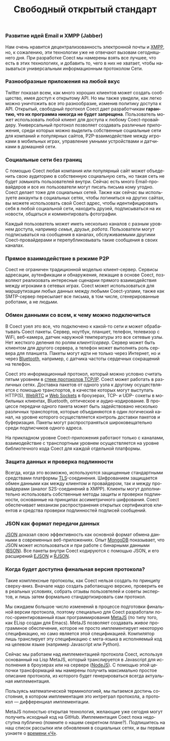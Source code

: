 ﻿---
layout: 'default'
slug: 'protocol'
lang: 'ru'
title: 'Свободный открытый стандарт'
head: 'Протокол'
---

### Развитие идей Email и XMPP (Jabber)

Нам очень нравится децентрализованность электронной почты и [XMPP](http://xmpp.org), но, к сожалению, эти
технологии уже не отвечают вызовам сегодняшнего дня. При разработке Coect мы
намерены взять все лучшее, что есть в этих технологиях, и добавить то, чего в них
не хватает, чтобы называться универсальным информационным протоколом Сети.

### Разнообразные приложения на любой вкус

Twitter показал всем, как много хороших клиентов может создать сообщество,
имея доступ к открытому API. Но мы также увидели, как легко можно уничтожить все
это разнообразие, изменив политику доступа к API. Открытый, свободный протокол
Coect дает разработчикам **гарантию, что их программа никогда не будет
запрещена**. Пользователь может использовать любой клиент для доступа к любому
Coect-провайдеру. Универсальный протокол позволяет создавать различные
приложения, среди которых можно выделить собственные социальные сети для
компаний и популярных сайтов, P2P-взаимодействие между игроками в мобильных
играх, управление умными устройствами и датчиками в домашней сети.

### Социальные сети без границ

С помощью Coect любая компания или популярный сайт может объеденить свою
аудиторию в собственную социальную сеть, но такая сеть не будет _замыкать_
пользователей внутри. Сейчас есть много Email-провайдеров и все их
пользователи могут писать письма кому угодно. Coect делает тоже для социальных
сетей. Также как сейчас вы используете аккаунты в социальных сетях, чтобы
логиниться на других сайтах, вы можете использовать свой Coect адрес, чтобы
идентифицировать себя в любой социальной сети, находить друзей,
подписываться на их новости, общаться и комментировать фотографии.

Каждый пользователь может иметь несколько каналов с разным уровнем доступа,
например _семья_, _друзья_, _работа_. Пользователи могут подписываться на
сообщения в каналах, обслуживаемыми другими Coect-провайдерами и
перепубликовывать такие сообщения в своих каналах.

### Прямое взаимодействие в режиме P2P

Coect не ограничен традиционной моделью клиент-сервер. Сервисы адресации,
аутенфикации и обнаружения, лежащие в основе Coect, позволяют реализовать
интересные сценарии прямого взаимодействия между игроками в сетевых играх.
Coect может использоваться для маршрутизации любых данных между любыми
Coect-узлами, также как SMTP-сервер пересылает все письма, в том числе,
сгенерированные роботами, а не людьми.

### Обмен данными со всем, к чему можно подключиться

В Coect узел это все, что подключено к какой-то сети и может обрабатывать Coect
пакеты. Сервер, ноутбук, планшет, телефон, телевизор с WiFi, веб-камера, датчик
наружной температуры это все сетевые узлы. Нет жесткого деления по ролям _клиент_/_сервер_. Сервер может быть
клиентом для другого сервера, а телефон может выполнять роль сервера для
планшета. Пакеты могут идти не только через Интернет, но и через
[Bluetooth](http://en.wikipedia.org/wiki/Bluetooth_low_energy), например, c датчика частоты
сердечных сокращений на телефон.

Coect это информационный протокол, который можно условно считать пятым уровнем в
[стеке протоколов TCP/IP](http://ru.wikipedia.org/wiki/TCP/IP). Coect может
работать в различных сетях. Доставка пакетов от одного узла к другому
осуществляется с помощью транспортов, в качестве которых могут выступать
HTTP(S), [WebRTC](http://www.webrtc.org/) и [Web
Sockets](http://www.websocket.org/) в броузерах, TCP- и UDP- сокеты в мобильных
клиентах, Bluetooth, оптическое и аудио-кодирование. В процессе передачи одного
пакета может быть задействовано несколько различных транспортов, которые объединяются в
один логический канал, на уровне которого осуществляется контроль доставки
пакетов и буферизация. Пакеты могут распространяться широковещательно среди подписчиков одного адреса.

На прикладном уровне Coect-приложения работают только с каналами,
взаимодействие с транспортным уровнем осуществляется на уровне библиотечного
кода Coect для каждой отдельной платформы. 

### Защита данных и проверка подлинности

Всегда, когда это возможно, используются защищенные стандартными средствами платформы
[TLS](http://en.wikipedia.org/wiki/Transport_Layer_Security)-соединения.
Шифрованием защищается обмен данными как между клиентом и провайдером, так и между
провайдерами (аналог S2S-соединений в XMPP). Клиенты могут дополнительно
использовать собственные методы защиты и проверки подлинности, основанные на
принципах ассиметричного шифрования. Coect обеспечивает механизм распространения
открытых сертификатов клиентов и средства проверки подлинностей подписей
сообщений.


### JSON как формат передачи данных

[JSON](http://www.json.org/) доказал свою эффективность как основной формат
обмена данными в современных веб-приложениях. Опыт
[MongoDB](http://www.mongodb.org/) показывает, что JSON может использоваться и при
работе с бинарными данными ([BSON](http://bsonspec.org)). Все пакеты внутри Coect
кодируются с помощью JSON, и его расширений
[EJSON](https://github.com/sixolet/ejson) и [RJSON](https://github.com/dogada/RJSON).


### Когда будет доступна финальная версия протокола?

Такие комплексные протоколы, как Coect нельзя создать по принципу сверху-вниз. Вначале надо
создать работающую версию, проверить ее в реальных условиях, собрать отзывы
пользовтелей и советы экспертов, и лишь затем формально стандартизировать сам протокол.

Мы ожидаем большое число изменений в процессе подготовки финальной
версии протокола, поэтому специально для Coect разработали
логос-ориентированный язык программирования [MetaJS](../metajs/) (по типу того, как ELisp
создан для Emacs). MetaJS позволяет создавать
_живое_ программное обеспечение, которое не просто имплементирует некоторую спецификацию, но само является этой
спецификацией. Компилятор лишь транслирует эту спецификацию с мета-языка в исполняемый
код на целевом языке (например Javascript или Python).

Сейчас мы работаем над имплементацией протокола Coect, используя основанный на Lisp
MetaJS, который транслируется в Javascript для исполнения в броузерах или на
сервере ([NodeJS](http://nodejs.org/)). C помощью этой цепочки трансформаций
мы намерены получить максимально простое описание протокола, из
которого будет генерироваться всегда актуальная имплементация.

Пользуясь математической терминологией, мы пытаемся достичь состояния, в котором
имплементация это интреграл протокола, а протокол &mdash; дифференциал
имплементации.

MetaJS полностью открытая технология, желающие уже сегодня могут получить исходный код на
GitHub. Имплементация Coect пока недоступна публично (помните о нашем
секретном плане?). Подпишитесь на наш список рассылки или обновления в
социальных сетях, и вы первым узнаете о [времени &laquo;Ч&raquo;](https://ru.wikipedia.org/wiki/%D0%92%D1%80%D0%B5%D0%BC%D1%8F_%D0%A7).


